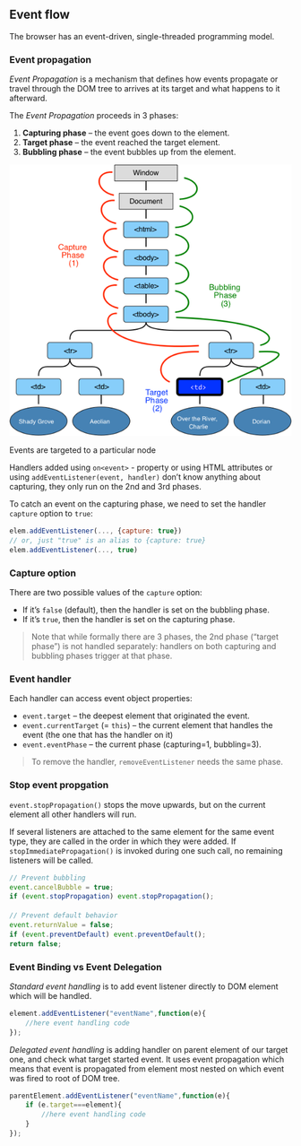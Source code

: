 ## Event flow
The browser has an event-driven, single-threaded programming model.

### Event propagation
_Event Propagation_ is a mechanism that defines how events propagate or travel through the DOM tree to arrives at its target and what happens to it afterward.

The _Event Propagation_ proceeds in 3 phases:
1. __Capturing phase__ – the event goes down to the element.
2. __Target phase__ – the event reached the target element.
3. __Bubbling phase__ – the event bubbles up from the element.

![event-flow](./images/event-flow.png)

Events are targeted to a particular node

Handlers added using `on<event>` - property or using HTML attributes or using `addEventListener(event, handler)` don’t know anything about capturing, they only run on the 2nd and 3rd phases.

To catch an event on the capturing phase, we need to set the handler `capture` option to `true`:
```javascript
elem.addEventListener(..., {capture: true})
// or, just "true" is an alias to {capture: true}
elem.addEventListener(..., true)
```

### Capture option
There are two possible values of the `capture` option:
* If it’s `false` (default), then the handler is set on the bubbling phase.
* If it’s `true`, then the handler is set on the capturing phase.

> Note that while formally there are 3 phases, the 2nd phase (“target phase”) is not handled separately: handlers on both capturing and bubbling phases trigger at that phase.

### Event handler
Each handler can access event object properties:
* `event.target` – the deepest element that originated the event.
* `event.currentTarget` (= `this`) – the current element that handles the event (the one that has the handler on it)
* `event.eventPhase` – the current phase (capturing=1, bubbling=3).

> To remove the handler, `removeEventListener` needs the same phase.

### Stop event propgation
`event.stopPropagation()` stops the move upwards, but on the current element all other handlers will run.

If several listeners are attached to the same element for the same event type, they are called in the order in which they were added. If `stopImmediatePropagation()` is invoked during one such call, no remaining listeners will be called.

```javascript
// Prevent bubbling
event.cancelBubble = true;
if (event.stopPropagation) event.stopPropagation();

// Prevent default behavior
event.returnValue = false;
if (event.preventDefault) event.preventDefault();
return false;
```

### Event Binding vs Event Delegation
_Standard event handling_ is to add event listener directly to DOM element which will be handled.
```javascript
element.addEventListener("eventName",function(e){
    //here event handling code
});
```

_Delegated event handling_ is adding handler on parent element of our target one, and check what target started event. It uses event propagation which means that event is propagated from element most nested on which event was fired to root of DOM tree.
```javascript
parentElement.addEventListener("eventName",function(e){
    if (e.target===element){
        //here event handling code
    }
});
```
